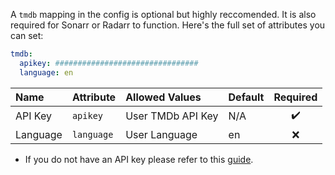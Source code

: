 A `tmdb` mapping in the config is optional but highly reccomended. It is also required for Sonarr or Radarr to function. Here's the full set of attributes you can set:

```yaml
tmdb:
  apikey: ################################
  language: en
```

| Name | Attribute | Allowed Values | Default | Required |
| :-- | :-- | :-- | :-- | :--: |
| API Key | `apikey` | User TMDb API Key | N/A | :heavy_check_mark: |
| Language | `language` | User Language | en | :x: |

* If you do not have an API key please refer to this [guide](https://developers.themoviedb.org/3/getting-started/introduction).